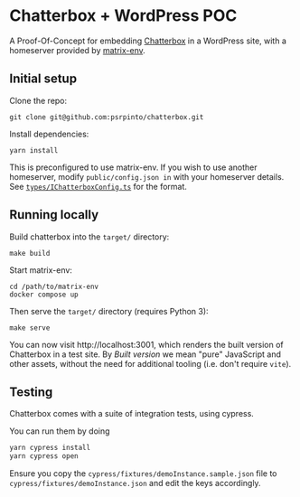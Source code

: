 Chatterbox + WordPress POC
==========================
A Proof-Of-Concept for embedding [Chatterbox](https://github.com/vector-im/chatterbox) in a WordPress site, with a homeserver provided by [matrix-env](https://github.com/Automattic/matrix-env).

## Initial setup
Clone the repo:

```shell
git clone git@github.com:psrpinto/chatterbox.git
```

Install dependencies:

```shell
yarn install
```

This is preconfigured to use matrix-env. If you wish to use another homeserver, modify `public/config.json in` with your homeserver details. See [`types/IChatterboxConfig.ts`](https://github.com/vector-im/chatterbox/blob/main/src/types/IChatterboxConfig.ts) for the format.

## Running locally
Build chatterbox into the `target/` directory:

```shell
make build
```

Start matrix-env:

```shell
cd /path/to/matrix-env
docker compose up
```

Then serve the `target/` directory (requires Python 3):

```shell
make serve
```

You can now visit http://localhost:3001, which renders the built version of Chatterbox in a test site. By *Built version* we mean "pure" JavaScript and other assets, without the need for additional tooling (i.e. don't require `vite`).

## Testing
Chatterbox comes with a suite of integration tests, using cypress.

You can run them by doing
```sh
yarn cypress install
yarn cypress open
``` 

Ensure you copy the `cypress/fixtures/demoInstance.sample.json` file to `cypress/fixtures/demoInstance.json` and edit 
the keys accordingly.
